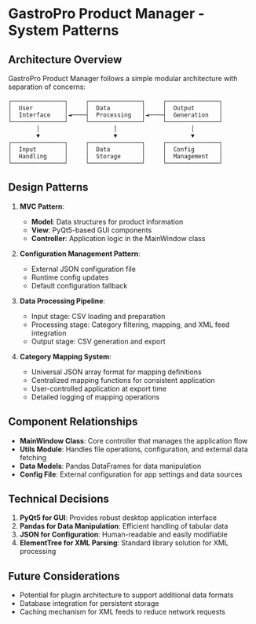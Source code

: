 # GastroPro Product Manager - System Patterns

## Architecture Overview
GastroPro Product Manager follows a simple modular architecture with separation of concerns:

```
┌───────────────┐     ┌───────────────┐     ┌───────────────┐
│  User         │     │  Data         │     │  Output       │
│  Interface    │◄────┤  Processing   │◄────┤  Generation   │
└───────────────┘     └───────────────┘     └───────────────┘
        │                     │                     │
        ▼                     ▼                     ▼
┌───────────────┐     ┌───────────────┐     ┌───────────────┐
│  Input        │     │  Data         │     │  Config       │
│  Handling     │     │  Storage      │     │  Management   │
└───────────────┘     └───────────────┘     └───────────────┘
```

## Design Patterns
1. **MVC Pattern**:
   - **Model**: Data structures for product information
   - **View**: PyQt5-based GUI components
   - **Controller**: Application logic in the MainWindow class

2. **Configuration Management Pattern**:
   - External JSON configuration file
   - Runtime config updates
   - Default configuration fallback

3. **Data Processing Pipeline**:
   - Input stage: CSV loading and preparation
   - Processing stage: Category filtering, mapping, and XML feed integration
   - Output stage: CSV generation and export

4. **Category Mapping System**:
   - Universal JSON array format for mapping definitions
   - Centralized mapping functions for consistent application
   - User-controlled application at export time
   - Detailed logging of mapping operations

## Component Relationships
- **MainWindow Class**: Core controller that manages the application flow
- **Utils Module**: Handles file operations, configuration, and external data fetching
- **Data Models**: Pandas DataFrames for data manipulation
- **Config File**: External configuration for app settings and data sources

## Technical Decisions
1. **PyQt5 for GUI**: Provides robust desktop application interface
2. **Pandas for Data Manipulation**: Efficient handling of tabular data
3. **JSON for Configuration**: Human-readable and easily modifiable
4. **ElementTree for XML Parsing**: Standard library solution for XML processing

## Future Considerations
- Potential for plugin architecture to support additional data formats
- Database integration for persistent storage
- Caching mechanism for XML feeds to reduce network requests
